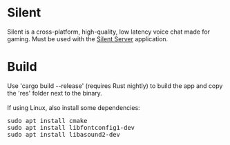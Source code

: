 # Silent
Silent is a cross-platform, high-quality, low latency voice chat made for gaming.
Must be used with the [Silent Server](https://github.com/Flone-dnb/silent-server-rs) application.
# Build
Use 'cargo build --release' (requires Rust nightly) to build the app and copy the 'res' folder next to the binary.<br><br>
If using Linux, also install some dependencies:<br>
<pre>
sudo apt install cmake
sudo apt install libfontconfig1-dev
sudo apt install libasound2-dev
</pre>
